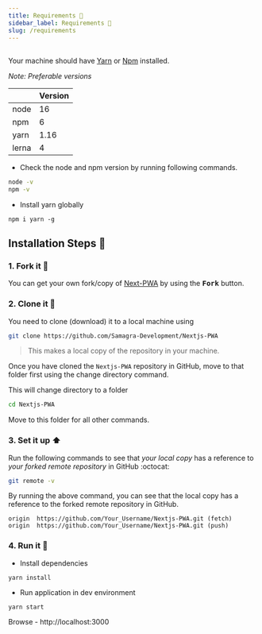 ```yaml
---
title: Requirements 📜
sidebar_label: Requirements 📜
slug: /requirements
---
```


<head>
  <title>Requirements 📜</title>
</head>

##

Your machine should have [Yarn](https://classic.yarnpkg.com/en/docs/install/#windows-stable) or [Npm](https://docs.npmjs.com/downloading-and-installing-node-js-and-npm) installed.

_Note: Preferable versions_

|       | Version |
| ----- | ------- |
| node  | 16      |
| npm   | 6       |
| yarn  | 1.16    |
| lerna | 4       |

- Check the node and npm version by running following commands.

```sh
node -v
npm -v
```

- Install yarn globally

```
npm i yarn -g
```

## Installation Steps :walking:

### 1. Fork it :fork_and_knife:

You can get your own fork/copy of [Next-PWA](https://github.com/Samagra-Development/Nextjs-PWA) by using the <kbd><b>Fork</b></kbd> button.

### 2. Clone it :busts_in_silhouette:

You need to clone (download) it to a local machine using

```sh
git clone https://github.com/Samagra-Development/Nextjs-PWA
```

> This makes a local copy of the repository in your machine.

Once you have cloned the `Nextjs-PWA` repository in GitHub, move to that folder first using the change directory command.

This will change directory to a folder
```sh
cd Nextjs-PWA
```

Move to this folder for all other commands.

### 3. Set it up :arrow_up:

Run the following commands to see that _your local copy_ has a reference to _your forked remote repository_ in GitHub :octocat:

```sh
git remote -v
```
By running the above command, you can see that the local copy has a reference to the forked remote repository in GitHub.
```
origin  https://github.com/Your_Username/Nextjs-PWA.git (fetch)
origin  https://github.com/Your_Username/Nextjs-PWA.git (push)
```


### 4. Run it :checkered_flag:

- Install dependencies

```
yarn install
```

- Run application in dev environment

```
yarn start
```

Browse - http://localhost:3000

